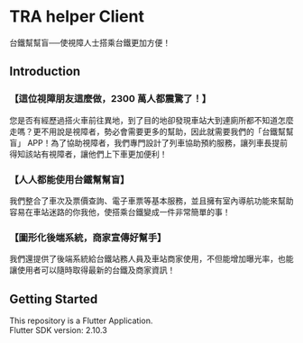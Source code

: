 TRA helper Client
===

台鐵幫幫盲──使視障人士搭乘台鐵更加方便！

## Introduction
### 【這位視障朋友這麼做，2300 萬人都震驚了！】
您是否有經歷過搭火車前往異地，到了目的地卻發現車站大到連廁所都不知道怎麼走嗎？更不用說是視障者，勢必會需要更多的幫助，因此就需要我們的「台鐵幫幫盲」 APP！為了協助視障者，我們專門設計了列車協助預約服務，讓列車長提前得知該站有視障者，讓他們上下車更加便利！
### 【人人都能使用台鐵幫幫盲】
我們整合了車次及票價查詢、電子車票等基本服務，並且擁有室內導航功能來幫助容易在車站迷路的你我他，使搭乘台鐵變成一件非常簡單的事！
### 【圖形化後端系統，商家宣傳好幫手】
我們還提供了後端系統給台鐵站務人員及車站商家使用，不但能增加曝光率，也能讓使用者可以隨時取得最新的台鐵及商家資訊！

## Getting Started
This repository is a Flutter Application.<br>
Flutter SDK version: 2.10.3<br>